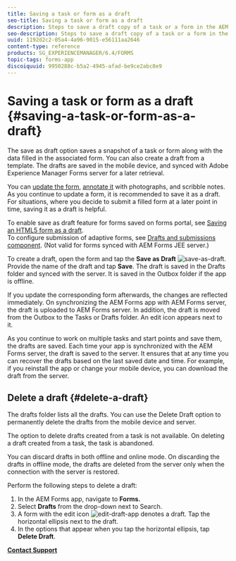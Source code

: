```yaml
---
title: Saving a task or form as a draft
seo-title: Saving a task or form as a draft
description: Steps to save a draft copy of a task or a form in the AEM Forms app
seo-description: Steps to save a draft copy of a task or a form in the AEM Forms app
uuid: 1192d2c2-05a4-4a96-9015-e56111aa2646
content-type: reference
products: SG_EXPERIENCEMANAGER/6.4/FORMS
topic-tags: forms-app
discoiquuid: 9950288c-b5a2-4945-afad-be9ce2abc8e9
---
```


# Saving a task or form as a draft {#saving-a-task-or-form-as-a-draft}

The save as draft option saves a snapshot of a task or form along with the data filled in the associated form. You can also create a draft from a template. The drafts are saved in the mobile device, and synced with Adobe Experience Manager Forms server for a later retrieval.

You can [update the form](/help/forms/using/working-with-form.md), [annotate it](/help/forms/using/add-attachments.md) with photographs, and scribble notes. As you continue to update a form, it is recommended to save it as a draft. For situations, where you decide to submit a filled form at a later point in time, saving it as a draft is helpful.

To enable save as draft feature for forms saved on forms portal, see [Saving an HTML5 form as a draft](/help/forms/using/saving-html5-form-draft.md).   
To configure submission of adaptive forms, see [Drafts and submissions component](/help/forms/using/draft-submission-component.md). (Not valid for forms synced with AEM Forms JEE server.)

To create a draft, open the form and tap the **Save as Draft** ![save-as-draft](assets/save-as-draft.png). Provide the name of the draft and tap **Save**. The draft is saved in the Drafts folder and synced with the server. It is saved in the Outbox folder if the app is offline.

If you update the corresponding form afterwards, the changes are reflected immediately. On synchronizing the AEM Forms app with AEM Forms server, the draft is uploaded to AEM Forms server. In addition, the draft is moved from the Outbox to the Tasks or Drafts folder. An edit icon appears next to it.

As you continue to work on multiple tasks and start points and save them, the drafts are saved. Each time your app is synchronized with the AEM Forms server, the draft is saved to the server. It ensures that at any time you can recover the drafts based on the last saved date and time. For example, if you reinstall the app or change your mobile device, you can download the draft from the server.

## Delete a draft {#delete-a-draft}

The drafts folder lists all the drafts. You can use the Delete Draft option to permanently delete the drafts from the mobile device and server.

The option to delete drafts created from a task is not available. On deleting a draft created from a task, the task is abandoned.

You can discard drafts in both offline and online mode. On discarding the drafts in offline mode, the drafts are deleted from the server only when the connection with the server is restored.

Perform the following steps to delete a draft:

1. In the AEM Forms app, navigate to **Forms.**
1. Select **Drafts** from the drop-down next to Search. 
1. A form with the edit icon ![edit-draft-app](assets/edit-draft-app.png) denotes a draft. Tap the horizontal ellipsis next to the draft. 
1. In the options that appear when you tap the horizontal ellipsis, tap **Delete Draft**.

**[Contact Support](https://www.adobe.com/account/sign-in.supportportal.html)**
